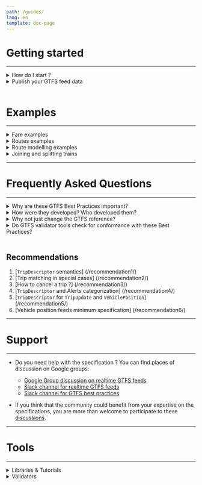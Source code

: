 ```yaml
---
path: /guides/
lang: en
template: doc-page
---
```

# Getting started
<hr>

<details>
<summary>How do I start ?</summary>

A GTFS feed, which contains static transit information, is composed of a number of text (.txt) files that are contained in a single ZIP file. Each file describes a particular aspect of transit information: stops, routes, trips, fares, etc. For more information about each file, consult the [GTFS reference](/reference/static/). 

In order to create a GTFS feed follow the steps below.

1. Create all the required files described in the [GTFS-Static](/reference/static/) reference. Create the optional files if their functionality is desired. 
1. Save all files in the .txt format. Field values should be comma delimited and each line should end with a line break. See the GTFS reference for detailed information on the file contents.
1. Zip all the text files together. The zipped file comprises a version of the feed.
1. Publish the feed by using one of the options described in the next section. 

</details>

<details>
<summary>Publish your GTFS feed data</summary>

To make your general transit feed specification (GTFS) feed publicly available, we recommend that you publish it
on the web. Consuming software applications periodically fetch your transit data from this web
location to ensure that they have your most up-to-date feed information.
You can also manually upload your feed data. 

There are several locations where you can publish your feed on the web. Choose from these options: 

<details>
<summary>Agency website (recommended)</summary>
Publish your feed to your own website. To password protect the URL, use HTTP Basic & Digest authentication. NTLM (IIS/Win32) authentication isn’t supported.
</details>

<details>
<summary>Agency FTP server</summary>
Host your feed on your FTP server. You may password protect the URL using the standard FTP authentication mechanism.
</details>

<details>
<summary>Rented hosting from an FTP provider</summary>
Host your feed through rented FTP space. To find a provider, do a web search for "FTP hosting service."
</details>

<details>
<summary>Google Drive</summary>
Publish your feed on Google Drive. Once you save the URL of your feed data ZIP file to the Transit partner dashboard, you will be emailed to request access permission.</details>

<details>
<summary>Manual upload via Transit partner dashboard</summary>
As a last resort, use the manual uploading option in the Transit partner dashboard. This option is not recommended since it often leads to stale data for users.</details>


Datasets should be published at a public, permanent URL, including the zip file name. (e.g., www.agency.org/gtfs/gtfs.zip). Ideally, the URL should be directly downloadable without requiring login to access the file, to facilitate download by consuming software applications. While it is recommended (and the most common practice) to make a GTFS dataset openly downloadable, if a data provider does need to control access to GTFS for licensing or other reasons, it is recommended to control access to the GTFS dataset using API keys, which will facilitate automatic downloads.

<hr>
 
GTFS data is published in iterations so that a single file at a stable location always contains the latest official description of service for a transit agency (or agencies). 

<hr>

One GTFS dataset should contain current and upcoming service (sometimes called a “merged” dataset). Google transitfeed tool's [merge function](https://github.com/google/transitfeed/wiki/Merge) can be used to create a merged dataset from two different GTFS feeds. <ul><li>At any time, the published GTFS dataset should be valid for at least the next 7 days, and ideally for as long as the operator is confident that the schedule will continue to be operated.</li><li>If possible, the GTFS dataset should cover at least the next 30 days of service.</li></ul> 

<hr>

Remove old services (expired calendars) from the feed. 

<hr>

If a service modification will go into effect in 7 days or fewer, express this service change through a [GTFS-realtime](https://developers.google.com/transit/gtfs-realtime/) feed (service advisories or trip updates) rather than static GTFS dataset. 

<hr>

The web-server hosting GTFS data should be configured to correctly report the file modification date (see [HTTP/1.1 - Request for Comments 2616](https://tools.ietf.org/html/rfc2616#section-14.29), under Section 14.29). 

 
</details>

<br>

# Examples

<hr>

<details id="fare">
    <summary>Fare examples</summary>
  The following sections describe sample fares:
  

<details id="sub-example-details">
<summary id="sub-example=summary">Example 1: All trips have the same fare, unlimited transfers</summary>
  
Suppose Demo Transit Agency has the following fare structure:

* Riders pay $1.00 on boarding (```price```='1.00', ```currency```='USD', ```payment_method```='0')
* Ticket is good for all vehicles and doesn't expire (```transfers```='')
* Passengers can ride as long as they like because ```transfer_duration``` is omitted

Since all trips have the same fare, Demo Transit can omit ```fare_rules.txt```

File ```fare_attributes.txt```:

| fare_id   | price | currency_type | payment_method | transfers |
|-----------|-------|---------------|----------------|-----------|
| only_fare | 1.00  | USD           | 0              |           |

<hr>

Calculating an adult fare


The trip planner calculates a fare of $1 for each leg of the itinerary that 
includes a change of vehicle. However, unlimited transfers are permitted, so 
the trip planner only displays the lowest charge, that is, the adult fare of $1.
</details> 

<details id="sub-example-details">
<summary>Example 2: All trips have the same fare, no transfers</summary>
 
Suppose Demo Transit Agency has the following fare structure:

* Riders pay $1.00 on boarding (```price```='1.00', ```currency```='USD', ```payment_method```='0')
* Passengers can ride as long as they like because ```transfer_duration``` is omitted
* Any change in vehicles requires a new fare (```transfers```='0')

Since all trips have the same fare, Demo Transit can omit ```fare_rules.txt```

File ```fare_attributes.txt```:

| fare_id   | price | currency_type | payment_method | transfers |
|-----------|-------|---------------|----------------|-----------|
| only_fare | 1.00  | USD           | 0              |           |


Calculating an adult fare

The trip planner calculates a fare of $1 for each leg of the itinerary that 
includes a change of vehicle. So an itinerary that requires a change of buses
would be $2.

</details>
  
<details id="sub-example-details">
<summary>Example 3: All trips have the same fare, no transfers</summary>

Suppose Demo Transit Agency has the following fare structure:

* Riders pay $1.00 on boarding (```price```='1.00', ```currency```='USD', ```payment_method```='0')
* Unlimited transfers are allowed within 90 minutes ```transfer="```,```transfer_duration=5400```).

Since all trips have the same fare, Demo Transit can omit ```fare_rules.txt```

File ```fare_attributes.txt```:

| fare_id   | price | currency_type | payment_method | transfers | transfer_duration |
|-----------|-------|---------------|----------------|-----------|------------------|
| only_fare | 1.00  | USD           | 0              |           | 5400             |

<hr>

Calculating an adult fare

The trip planner calculates a fare of $1 for each leg of the itinerary that 
includes a change of vehicle. Then it calculates the time for the itinerary.
If the itinerary time is less than 90 minutes, the fare is $1.

</details>
  
<details id="sub-example-details">
  <summary>Example 1</summary>
</details>
  
<details id="sub-example-details">
<summary>Example 5: Buying a transfer increases a fare</summary>

Suppose Demo Transit Agency has the following fare structure:

* Riders pay $1.75 on boarding local buses
* Riders can pay an extra $0.25 on boarding to purchase a transfer
* Transfers purchased are valid for 90 minutes

Since these rules apply to all trips, Demo Transit can omit ```fare_rules.txt```

File ```fare_attributes.txt```:

| fare_id          | price | currency_type | payment_method | transfers | 
|------------------|-------|---------------|----------------|-----------|
| local_fare       | 1.75  | USD           | 0              |           |
| plustransfer_fare| 2.00  | USD           |                | 5400      |


<hr>

Calculating an adult fare

Technically, both fares apply on itinerary that has no transfers.
However, the trip planner always chooses the least expensive applicable fare:

* For an itinerary with one transfer, ```simple_fare``` is $3.50 vs. $2.00 when a transfer
is purchased. So the trip planner will report $2.00 fare on all itineraries that require a 
change of vehicle.
* For an itinerary with no transfers, $1.75 fare is less than 
```plustransfer_fare``` of $2.00. So if an itinerary doesn't require a change of vehicle, 
the fare is $1.75  
  
</details>
  
<details id="sub-example-details">
<summary>Example 6: Fare depends on stations pairs, how you get there doesn't matter</summary>

In this example only the entry and exit points from the system matter. 
To define this fare structure for the feed, each station must have its own unique zone ID 
defined in ```stops.txt```. Each station is considered a single zone.

* The ```fare_attributes.txt``` and fare_rules.txt files define one row for each pair of stations.
* In file ```fare_attributes.txt```, the origin_id and destination_id fields identify station pairs by zone ID.


File ```fare_attributes.txt```:

| fare_id    | price | currency_type | payment_method | transfers |
|------------|-------|---------------|----------------|-----------|
| !S1_to_S2  | 1.75  | USD           | 0              |           |
| !S1_to_S3  | 3.25  | USD           | 0              |           |
| !S1_to_S4  | 4.55  | USD           | 0              |           |
| ...        |       |               |                |           |
| !S10_to_S1 | 5.65  | USD           | 0              |           |

<br>

File ```fare_rules.txt```:

| fare_id    | origin_id | destination_id |
|------------|-----------|----------------|
| !S1_to_S2  | S1        | S2             |
| !S1_to_S3  | S1        | S3             |
| !S1_to_S4  | S1        | S4             |
| ...        |           |                |
| !S10_to_S1 | S10       | S1             |

<hr>

Calculating an adult fare

The trip planner calculates an itinerary, and then looks up the fare rules until it finds a 
matching origin/destination station pair. The public feed from SF Bay Area BART provides a 
real-world illustration of this type of fare structure.

  
 
</details>
  
<details id="sub-example-details">
<summary>Example 7: Fare depends on zones</summary>
  
Suppose Demo Transit Agency has a concentric three-zone system, where fares depend on which 
zones a rider passes through during an itinerary. To define this fare structure for the feed, 
files ```fare_attributes.txt``` and ```fare_rules.txt``` must contain a line for each possible combination of zones. 
For very complex cross-zone fare structures, it may be simpler to programmatically output ```fare_rules.txt``` using 
origin and destination to define fares.

File ```fare_attributes.txt```:

| fare_id | price | currency_type | payment_method | transfers |
|---------|-------|---------------|----------------|-----------|
| F1      | 4.15  | USD           | 0              |           |
| F2      | 2.20  | USD           | 0              |           |
| F3      | 2.20  | USD           | 0              |           |
| F4      | 2.95  | USD           | 0              |           |
| F5      | 1.25  | USD           | 0              |           |
| F6      | 1.95  | USD           | 0              |           |
| F7      | 1.95  | USD           | 0              |           |

<br>

File ```fare_rules.txt```:

| fare_id | contains_id |
|---------|-------------|
| F1      | 1           |
| F1      | 2           |
| F1      | 3           |
| F2      | 1           |
| F2      | 2           |
| F3      | 1           |
| F3      | 3           |
| F4      | 2           |
| F4      | 3           |
| F5      | 1           |
| F6      | 2           |
| F7      | 3           |

<hr>

Calculating an adult fare

Let's look more closely at the definitions in ```fare_rules.txt```.

* F1 applies to any trip that passes through zones (1,2,3).
* F2 applies to any trip that passes through zones (1,2).
* F3 applies to any trip that passes through zones (1,3).
* F4 applies to any trip that passes through zones (2,3).
* F5 applies to any trip that passes through zone 1 only.
* F6 applies to any trip that passes through zone 2 only.
* F7 applies to any trip that passes through zone 3 only.

The trip planner calculates an itinerary, and then looks up the fare rules to determine the fares that apply 
based on zone. Since F1 also includes travel in zone 1, only F4 ($2.95) applies to a trip from zone 2 to zone 3. 
A fare rule only applies when the set of zones passed through in an itinerary exactly matches the set specified 
by the fare rule. For a trip between zones 2 and 3, the trip planner reports $2.95 as the adult fare.

  
</details>
  
<details id="sub-example-details">
<summary>Example 8: Influence of transfers and transfer_duration</summary>

The following is an example of a transfer:

* Trip 1 departs at 10:00 and arrives at 11:00.
* Trip 2 departs at 11:15 and arrives at 12:00.
* To make the fare valid for the complete journey, you must allow for at least 1 transfer and 
a ```transfer_duration``` of at least 2 hours (from 10:00 to 12:00).
</details>
  
<details id="sub-example-details">
<summary>Example 9: Fare and blocks transfers</summary>



<hr> 

A block transfer combines two trips belonging to different routes, allowing passengers to 
remain on the same vehicle while transferring from one route to the next. For a trip that has 
a block transfer, the system selects a fare that can be used for all routes involved. 
Block transfers are not counted as transfers for fare modeling.

The following is an example model of a fare for block transfer:

* Assume that there are two routes, A and B.
* Any trip on route A or B costs $1, and any trip including A and B costs $2.

The values in ```fare_attributes.txt``` and ```fare_rules.txt``` should look as follows:

File ```fare_attributes.txt```:

| fare_id  | price | currency_type | payment_method | transfers | transfer_duration |
|----------|-------|---------------|----------------|-----------|-------------------|
| fare_A   | 1.00  | USD           | 0              | 0         |                   |
| fare_B   | 1.00  | USD           | 0              | 0         |                   |
| fare_AB  | 2.00  | USD           | 0              | 0         |                   |

<br>

File ```fare_rules.txt```:

| fare_id | route_id | origin_id | destination_id | contains_id |
|---------|----------|-----------|----------------|-------------|
| fare_A  | route_A  |           |                |             |
| fare_B  | route_B  |           |                |             |
| fare_AB | route_A  |           |                |             |
| fare_AB | route_B  |           |                |             |

</details>


</details>

<details id="routes"><summary id="sub-example-summary">Routes examples</summary>
  The following sections contain example route models. The first correctly models the routes with trip variations.
  

<details id="sub-example-details">
<summary>Correct example</summary>
  

File ```routes.txt```:

| route_id | route_short_name | route_long_name       | route_type |
|----------|------------------|-----------------------|------------|
| R10      | 10               | Airport - Downtown    | 3          |
| R20      | 20               | University - Downtown | 3          |

<br>

File ```trips.txt```:

| route_id | service_id | trip_id | trip_headsign | direction_id |
|----------|------------|---------|---------------|--------------|
| R10      | WD         | T-10-1  | Airport       | 0            |
| R10      | WE         | T-10-2  | Downtown      | 1            |
| R20      | WD         | T-20-1  | University    | 0            |
| R20      | WE         | T20-2   | Downtown      | 1            |


</details>

<details id="sub-example-details">
<summary id="sub-example-summary">Incorrect example</summary>

File ```routes.txt```:

| route_id | route_short_name | route_long_name | route_type |
|----------|------------------|-----------------|------------|
| R10-in   | 10               | To Downtown     | 3          |
| R10-out  | 10               | To Airport      | 3          |
| R20-in   | 20               | To Downtown     | 3          |
| R20-out  | 20               | To University   | 3          |


</details>
</details>

<details id="modelling">
<summary>Route modelling examples</summary>
  The following sections contain detailed modeling scenarios.
  

<details id="modelling">
<summary>Route modelling scenario 1</summary>
  
Bus line 1 operates between stops A - B - C - D - E - F. 
Some trips only operate between A and D, some trips skip B, C, and E. 
This route is modeled as one route “1” in the feed, including trips from A to F.

<hr> 


File ```stops.txt```

| stop_id | stop_name | stop_lat   | stop_lon    |
|---------|-----------|------------|-------------|
| stopA   | Stop A    | -21.213049 | -159.825975 |
| stopB   | Stop B    | -21.227892 | -159.828051 |
| stopC   | Stop C    | -21.252230 | -159.821118 |
| stopD   | Stop D    | -21.260588 | -159.800071 |
| stopE   | Stop E    | -21.271595 | -159.757365 |
| stopF   | Stop F    | -21.269228 | -159.739851 |


<br>

File ```routes.txt```:

| route_id | route_short_name | route_long_name | route_type |
|----------|------------------|-----------------|------------|
| BusLine1 | 1                |                 | 3          |

<br>

File ```trips.txt```:

| route_id | service_id | trip_id    |
|----------|------------|------------|
| BusLine1 | 0          | tripABCDEF |
| BusLine1 | 0          | tripABCD   |
| BusLine1 | 0          | tripADF    |

<br>


File ```stop_times.txt```

| trip_id    | arrival_time | departure_time | stop_id | stop_sequence |
|------------|--------------|----------------|---------|---------------|
| tripABCDEF | 06:00:00     | 06:00:00       | stopA   | 1             |
| tripABCDEF | 06:10:00     | 06:12:00       | stopB   | 2             |
| tripABCDEF | 06:20:00     | 06:22:00       | stopC   | 3             |
| tripABCDEF | 06:30:00     | 06:32:00       | stopD   | 4             |
| tripABCDEF | 06:40:00     | 06:42:00       | stopE   | 5             |
| tripABCDEF | 06:50:00     | 06:50:00       | stopF   | 6             |
| tripABCD   | 08:00:00     | 08:00:00       | stopA   | 1             |
| tripABCD   | 08:10:00     | 08:12:00       | stopB   | 2             |
| tripABCD   | 08:20:00     | 08:22:00       | stopC   | 3             |
| tripABCD   | 08:30:00     | 08:30:00       | stopD   | 4             |
| tripADF    | 10:00:00     | 10:00:00       | stopA   | 1             |
| tripADF    | 10:30:00     | 10:32:00       | stopD   | 2             |
| tripADF    | 10:50:00     | 10:50:00       | stopF   | 3             |


</details>

<details id="modelling">
<summary>Route modelling scenario 2</summary>
  
Using the same setup as the previous scenario, however, the trips that skip B, C, and E are 
communicated to users in schedules as a separate line (1 Express). This scenario requires 
that you model maps and signage as a separate route (1 Express) in the feed.

<hr> 


File ```stops.txt```

| stop_id | stop_name | stop_lat   | stop_lon    |
|---------|-----------|------------|-------------|
| stopA   | Stop A    | -21.213049 | -159.825975 |
| stopB   | Stop B    | -21.227892 | -159.828051 |
| stopC   | Stop C    | -21.252230 | -159.821118 |
| stopD   | Stop D    | -21.260588 | -159.800071 |
| stopE   | Stop E    | -21.271595 | -159.757365 |
| stopF   | Stop F    | -21.269228 | -159.739851 |


<br>

File ```routes.txt```:

| route_id | route_short_name | route_long_name | route_type |
|-----------------|------------------|-----------------|------------|
| BusLine1        | 1                |                 | 3          |
| BusLine1Express | 1 Express        |                 | 3          |

<br>

File ```trips.txt```:

| route_id        | service_id | trip_id    |
|-----------------|------------|------------|
| BusLine1        | 0          | tripABCDEF |
| BusLine1        | 0          | tripABCD   |
| BusLine1Express | 0          | tripADF    |

<br>

File ```stop_times.txt```

| trip_id    | arrival_time | departure_time | stop_id | stop_sequence |
|------------|--------------|----------------|---------|---------------|
| tripABCDEF | 06:00:00     | 06:00:00       | stopA   | 1             |
| tripABCDEF | 06:10:00     | 06:12:00       | stopB   | 2             |
| tripABCDEF | 06:20:00     | 06:22:00       | stopC   | 3             |
| tripABCDEF | 06:30:00     | 06:32:00       | stopD   | 4             |
| tripABCDEF | 06:40:00     | 06:42:00       | stopE   | 5             |
| tripABCDEF | 06:50:00     | 06:50:00       | stopF   | 6             |
| tripABCD   | 08:00:00     | 08:00:00       | stopA   | 1             |
| tripABCD   | 08:10:00     | 08:12:00       | stopB   | 2             |
| tripABCD   | 08:20:00     | 08:22:00       | stopC   | 3             |
| tripABCD   | 08:30:00     | 08:30:00       | stopD   | 4             |
| tripADF    | 10:00:00     | 10:00:00       | stopA   | 1             |
| tripADF    | 10:10:00     | 10:12:00       | stopD   | 2             |
| tripADF    | 10:20:00     | 10:20:00       | stopF   | 3             |

</details>


</details>

<details id="trains">
<summary> Joining and splitting trains</summary>

Common train operations involve two trains that are joined at a station and then continue 
the journey as one train, or one train that is split at a station into two trains headed in 
different directions. Model joining and splitting in GTFS with two separate trips, one for each 
lineup of vehicles. Use pickup and drop off restrictions to prevent routing results that show
duplicated trips for the shared part of the trip.

<details id="trains">
<summary>Joining trains</summary>

Set each section of a joined train to display the same destination on the trip_headsign.
Specify that the departure board for stops C and D show only one trip direction.

__ Train section 1__

| **trip_id** | **stop_id** | **pickup_type** | **drop_off_type** | **trip_headsign** |
|---------------|---------------|-------------------|---------------------|---------------------|
| **trip_1**    | A             | 0                 | 0                   | E                   |
| **trip_1**    | B             | 0                 | 0                   | E                   |
| **trip_1**    | C             | 0                 | 0                   | E                   |
| **trip_1**    | D             | 0                 | 0                   | E                   |
| **trip_1**    | E             | 0                 | 0                   | E                   |

__ Train section 2__

| **trip_id** | **stop_id** | **pickup_type** | **drop_off_type** | **trip_headsign** |
|-------------|-------------|-----------------|-------------------|-------------------|
| **trip_2**  | X           | 0               | 0                 | E                 |
| **trip_2**  | Y           | 0               | 0                 | E                 |
| **trip_2**  | C           | 1               | 0                 | E                 |
| **trip_2**  | D           | 1               | 0                 | E                 |
| **trip_2**  | E           | 1               | 0                 | E                 |

</details>

  <details id="trains">
    <summary>Splitting trains</summary>
    

Set each section of the split train to display a different destination trip_headsign.
 Specify that the departure boards for stops E, D, and C show two trips departing at the same 
 time (one in direction A and one in direction X).
 
__ Train section 1__

| **trip_id** | **stop_id** | **pickup_type** | **drop_off_type** | **trip_headsign** |
|---------------|---------------|-------------------|---------------------|---------------------|
| **trip_1**    | E             | 0                 | 0                   | A                   |
| **trip_1**    | D             | 0                 | 0                   | A                   |
| **trip_1**    | C             | 0                 | 0                   | A                   |
| **trip_1**    | B             | 0                 | 0                   | A                   |
| **trip_1**    | A             | 0                 | 0                   | A                   |

__ Train section 2__

| **trip_id** | **stop_id** | **pickup_type** | **drop_off_type** | **trip_headsign** |
|---------------|---------------|-------------------|---------------------|---------------------|
| **trip_1**    | E             | 0                 | 1                   | X                   |
| **trip_1**    | D             | 0                 | 1                   | X                   |
| **trip_1**    | C             | 0                 | 1                   | X                   |
| **trip_1**    | Y             | 0                 | 0                   | X                   |
| **trip_1**    | X             | 0                 | 0                   | X                   |

  </details>
  
 <details><summary>Alternative solution</summary>
 <p>
Using three trips or two trips with one long and one short trip will not work properly because the transfer information cannot be described correctly. In routing results, users would be asked to transfer although passengers can stay on board.
 
 </p>
 </details>
</details>

<hr>

# Frequently Asked Questions

<hr>

<details>
 <summary>Why are these GTFS Best Practices important?</summary>
<p>
The objectives of GTFS Best Practices are:

* To improve end-user customer experience in public transportation apps
* Support broad data interoperability to make it easier for software developers to deploy and scale applications, products, and services
* Facilitate the use of GTFS in various application categories (beyond its original focus on trip planning)

Without coordinated GTFS Best Practices, various GTFS-consuming applications may establish requirements and expectations in an uncoordinated way, which leads to diverging requirements and application-specific datasets and less interoperability. Prior to the release of the Best Practices, there was greater ambiguity and disagreement in what constitutes correctly-formed GTFS data.

</details>

<details>
 <summary>How were they developed? Who developed them?</summary>
<p>
These Best Practices were developed by a working group of 17 organizations involved in GTFS, including app providers & data consumers, transit providers, and consultants with extensive involvement in GTFS. The working group was convened and facilitated by [Rocky Mountain Institute](http://www.rmi.org/mobility).

Working Group members voted on each Best Practice. Most Best Practices were approved by a unanimous vote. In a minority of cases, Best Practices were approved a large majority of organizations.

</details>

<details>
 <summary>Why not just change the GTFS reference?</summary>
<p>
Good question! The process of examining the Specification, data usage and needs did indeed trigger some changes to the Specification (see [closed pull requests in GitHub](https://github.com/google/transit/pulls?q=is%3Apr+is%3Aclosed)). Specification reference amendments are subject to a higher bar of scrutiny and comment than the Best Practices. However, there was still need to agree on a clear set of Best Practice recommendations.

The working group anticipates that some GTFS Best Practices will eventually become part of the core GTFS reference.

</details>

<details>
 <summary>Do GTFS validator tools check for conformance with these Best Practices?</summary>
<p>
No validator tool currently checks for conformance with all Best Practices. 

Various validator tools check for conformance with some of these best practices. For a list of GTFS validator tools, see [Testing Feeds](http://gtfs.org/testing/). 

If you write a GTFS validator tool that references these Best Practices, please email [hello@mobilitydata.org](mailto:hello@mobilitydata.org).

</details>

<br>

## Recommendations

1. [```TripDescriptor``` semantics] (/recommendation1/)
1. [Trip matching in special cases] (/recommendation2/)
1. [How to cancel a trip ?] (/recommendation3/)
1. [```TripDescriptor``` and Alerts categorization] (/recommendation4/)
1. [```TripDescriptor``` for ```TripUpdate``` and ```VehiclePosition```] (/recommendation5/)
1. [Vehicle position feeds minimum specification] (/recommendation6/)

<hr>

# Support

<hr>

* Do you need help with the specification ? You can find places of discussion on Google groups:

    * [Google Group discussion on realtime GTFS feeds](https://groups.google.com/forum/#!forum/gtfs-realtime)
    * [Slack channel for realtime GTFS feeds](https://mobilitydata-io.slack.com/archives/C3D321CKB)
    * [Slack channel for GTFS best practices](https://mobilitydata-io.slack.com/archives/C3NH9A9TQ)
 
* If you think that the community could benefit from your expertise on the specifications, you are more than welcome to participate to these [discussions](https://github.com/google/transit/issues/).

<hr>

# Tools

<hr>

<details>
<summary>Libraries & Tutorials</summary>

The following tutorials provided by [OneBusAway](https://onebusaway.org/) cover a variety of aspects in working with GTFS-realtime data, for both agencies and developers. 

- Intro to GTFS-realtime and how to produce a GTFS-realtime alerts feed
- How to produce GTFS-realtime feeds
- [Minimum fields required for vehicle positions] (/tutorial-003/)
- How to consume a GTFS-realtime feed, with a simple visualization of vehicle positions
- GTFS-realtime's place in the API ecosystem and using GTFS-realtime to power OneBusAway
- Other GTFS-realtime resources, including various adapters and plugins that work with the spec

</details>

<details>
<summary>Validators</summary>
<p>
Before publishing, GTFS feeds should be validated in order to catch errors. 
A number of different validation tools exist. 
Some tools check individual feeds while others are made to be integrated into software. 

More details [here, link to validator documentation] (/validator/)
</details>
 

## 


